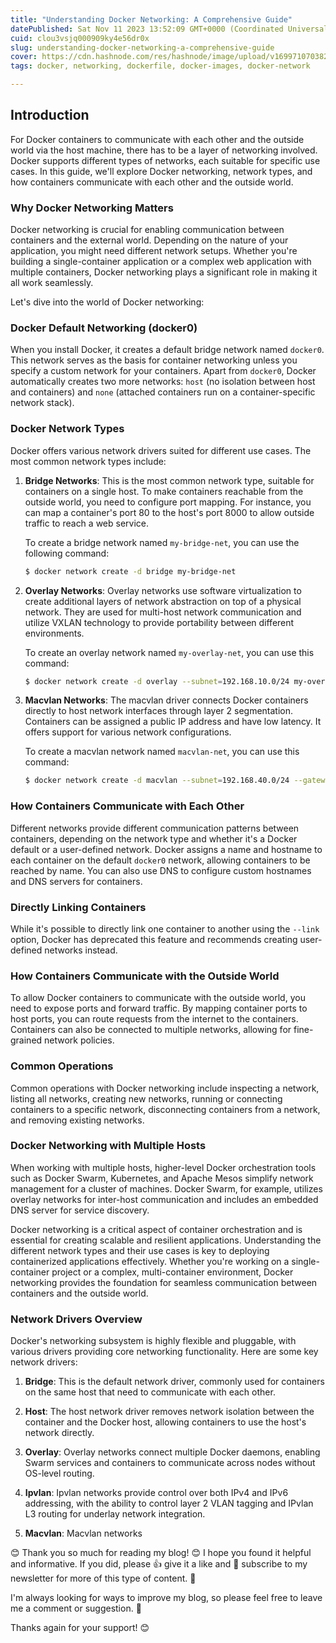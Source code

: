 ```yaml
---
title: "Understanding Docker Networking: A Comprehensive Guide"
datePublished: Sat Nov 11 2023 13:52:09 GMT+0000 (Coordinated Universal Time)
cuid: clou3vsjq000909ky4e56dr0x
slug: understanding-docker-networking-a-comprehensive-guide
cover: https://cdn.hashnode.com/res/hashnode/image/upload/v1699710703829/9aa5729c-f441-4702-94dc-b7712e80a674.png
tags: docker, networking, dockerfile, docker-images, docker-network

---
```


## Introduction

For Docker containers to communicate with each other and the outside world via the host machine, there has to be a layer of networking involved. Docker supports different types of networks, each suitable for specific use cases. In this guide, we'll explore Docker networking, network types, and how containers communicate with each other and the outside world.

### **Why Docker Networking Matters**

Docker networking is crucial for enabling communication between containers and the external world. Depending on the nature of your application, you might need different network setups. Whether you're building a single-container application or a complex web application with multiple containers, Docker networking plays a significant role in making it all work seamlessly.

Let's dive into the world of Docker networking:

### **Docker Default Networking (docker0)**

When you install Docker, it creates a default bridge network named `docker0`. This network serves as the basis for container networking unless you specify a custom network for your containers. Apart from `docker0`, Docker automatically creates two more networks: `host` (no isolation between host and containers) and `none` (attached containers run on a container-specific network stack).

### **Docker Network Types**

Docker offers various network drivers suited for different use cases. The most common network types include:

1. **Bridge Networks**: This is the most common network type, suitable for containers on a single host. To make containers reachable from the outside world, you need to configure port mapping. For instance, you can map a container's port 80 to the host's port 8000 to allow outside traffic to reach a web service.
    
    To create a bridge network named `my-bridge-net`, you can use the following command:
    
    ```bash
    $ docker network create -d bridge my-bridge-net
    ```
    
2. **Overlay Networks**: Overlay networks use software virtualization to create additional layers of network abstraction on top of a physical network. They are used for multi-host network communication and utilize VXLAN technology to provide portability between different environments.
    
    To create an overlay network named `my-overlay-net`, you can use this command:
    
    ```bash
    $ docker network create -d overlay --subnet=192.168.10.0/24 my-overlay-net
    ```
    
3. **Macvlan Networks**: The macvlan driver connects Docker containers directly to host network interfaces through layer 2 segmentation. Containers can be assigned a public IP address and have low latency. It offers support for various network configurations.
    
    To create a macvlan network named `macvlan-net`, you can use this command:
    
    ```bash
    $ docker network create -d macvlan --subnet=192.168.40.0/24 --gateway=192.168.40.1 -o parent=eth0 my-macvlan-net
    ```
    

### **How Containers Communicate with Each Other**

Different networks provide different communication patterns between containers, depending on the network type and whether it's a Docker default or a user-defined network. Docker assigns a name and hostname to each container on the default `docker0` network, allowing containers to be reached by name. You can also use DNS to configure custom hostnames and DNS servers for containers.

### **Directly Linking Containers**

While it's possible to directly link one container to another using the `--link` option, Docker has deprecated this feature and recommends creating user-defined networks instead.

### **How Containers Communicate with the Outside World**

To allow Docker containers to communicate with the outside world, you need to expose ports and forward traffic. By mapping container ports to host ports, you can route requests from the internet to the containers. Containers can also be connected to multiple networks, allowing for fine-grained network policies.

### **Common Operations**

Common operations with Docker networking include inspecting a network, listing all networks, creating new networks, running or connecting containers to a specific network, disconnecting containers from a network, and removing existing networks.

### **Docker Networking with Multiple Hosts**

When working with multiple hosts, higher-level Docker orchestration tools such as Docker Swarm, Kubernetes, and Apache Mesos simplify network management for a cluster of machines. Docker Swarm, for example, utilizes overlay networks for inter-host communication and includes an embedded DNS server for service discovery.

Docker networking is a critical aspect of container orchestration and is essential for creating scalable and resilient applications. Understanding the different network types and their use cases is key to deploying containerized applications effectively. Whether you're working on a single-container project or a complex, multi-container environment, Docker networking provides the foundation for seamless communication between containers and the outside world.

### **Network Drivers Overview**

Docker's networking subsystem is highly flexible and pluggable, with various drivers providing core networking functionality. Here are some key network drivers:

1. **Bridge**: This is the default network driver, commonly used for containers on the same host that need to communicate with each other.
    
2. **Host**: The host network driver removes network isolation between the container and the Docker host, allowing containers to use the host's network directly.
    
3. **Overlay**: Overlay networks connect multiple Docker daemons, enabling Swarm services and containers to communicate across nodes without OS-level routing.
    
4. **Ipvlan**: Ipvlan networks provide control over both IPv4 and IPv6 addressing, with the ability to control layer 2 VLAN tagging and IPvlan L3 routing for underlay network integration.
    
5. **Macvlan**: Macvlan networks
    

😊 Thank you so much for reading my blog! 😊 I hope you found it helpful and informative. If you did, please 👍 give it a like and 💌 subscribe to my newsletter for more of this type of content. 💌

I'm always looking for ways to improve my blog, so please feel free to leave me a comment or suggestion. 💬

Thanks again for your support! 😊